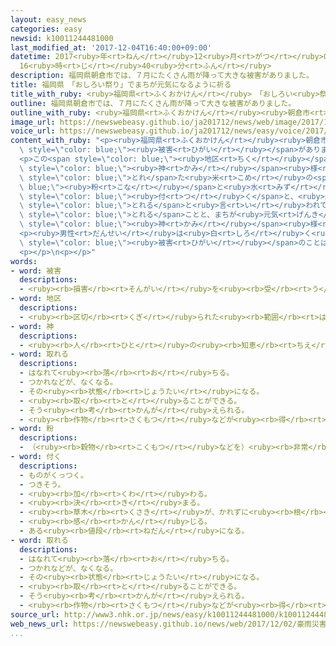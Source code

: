 ```yaml
---
layout: easy_news
categories: easy
newsid: k10011244481000
last_modified_at: '2017-12-04T16:40:00+09:00'
datetime: 2017<ruby>年<rt>ねん</rt></ruby>12<ruby>月<rt>がつ</rt></ruby>04<ruby>日<rt>にち</rt></ruby>
  16<ruby>時<rt>じ</rt></ruby>40<ruby>分<rt>ふん</rt></ruby>
description: 福岡県朝倉市では、７月にたくさん雨が降って大きな被害がありました。
title: 福岡県　「おしろい祭り」でまちが元気になるように祈る
title_with_ruby: <ruby>福岡県<rt>ふくおかけん</rt></ruby>　「おしろい<ruby>祭<rt>まつ</rt></ruby>り」でまちが<ruby>元気<rt>げんき</rt></ruby>になるように<ruby>祈<rt>いの</rt></ruby>る
outline: 福岡県朝倉市では、７月にたくさん雨が降って大きな被害がありました。
outline_with_ruby: <ruby>福岡県<rt>ふくおかけん</rt></ruby><ruby>朝倉市<rt>あさくらし</rt></ruby>では、７<ruby>月<rt>がつ</rt></ruby>にたくさん<ruby>雨<rt>あめ</rt></ruby>が<ruby>降<rt>ふ</rt></ruby>って<ruby>大<rt>おお</rt></ruby>きな<ruby>被害<rt>ひがい</rt></ruby>がありました。
image_url: https://newswebeasy.github.io/ja201712/news/web/image/2017/12/02/K10011244481_1712021917_1712021920_01_02.jpg
voice_url: https://newswebeasy.github.io/ja201712/news/easy/voice/2017/12/04/k10011244481000.mp3
content_with_ruby: "<p><ruby>福岡県<rt>ふくおかけん</rt></ruby><ruby>朝倉市<rt>あさくらし</rt></ruby>では、７<ruby>月<rt>がつ</rt></ruby>にたくさん<ruby>雨<rt>あめ</rt></ruby>が<ruby>降<rt>ふ</rt></ruby>って<ruby>大<rt>おお</rt></ruby>きな<span\
  \ style=\"color: blue;\"><ruby>被害<rt>ひがい</rt></ruby></span>がありました。<ruby>杷木大山地区<rt>はきおおやまちく</rt></ruby>では１６の<ruby>家<rt>いえ</rt></ruby>が<ruby>壊<rt>こわ</rt></ruby>れて、<ruby>今<rt>いま</rt></ruby>も６つの<ruby>家庭<rt>かてい</rt></ruby>が<ruby>別<rt>べつ</rt></ruby>の<ruby>場所<rt>ばしょ</rt></ruby>に<ruby>引<rt>ひ</rt></ruby>っ<ruby>越<rt>こ</rt></ruby>して<ruby>生活<rt>せいかつ</rt></ruby>しています。</p>\n\
  <p>この<span style=\"color: blue;\"><ruby>地区<rt>ちく</rt></ruby></span>には、<ruby>女性<rt>じょせい</rt></ruby>の<span\
  \ style=\"color: blue;\"><ruby>神<rt>かみ</rt></ruby></span><ruby>様<rt>さま</rt></ruby>がいる<ruby>神社<rt>じんじゃ</rt></ruby>があって、<ruby>毎年<rt>まいとし</rt></ruby>１２<ruby>月<rt>がつ</rt></ruby><ruby>２日<rt>ふつか</rt></ruby>に「おしろい<ruby>祭<rt>まつ</rt></ruby>り」というお<ruby>祭<rt>まつ</rt></ruby>りを<ruby>行<rt>おこな</rt></ruby>っています。<ruby>今年<rt>ことし</rt></ruby><span\
  \ style=\"color: blue;\">とれ</span>た<ruby>米<rt>こめ</rt></ruby>の<span style=\"color:\
  \ blue;\"><ruby>粉<rt>こな</rt></ruby></span>と<ruby>水<rt>みず</rt></ruby>で<ruby>作<rt>つく</rt></ruby>った「おしろい」を<ruby>顔<rt>かお</rt></ruby>に<ruby>塗<rt>ぬ</rt></ruby>ります。おしろいが<ruby>顔<rt>かお</rt></ruby>にきれいに<span\
  \ style=\"color: blue;\"><ruby>付<rt>つ</rt></ruby>く</span>と、<ruby>来年<rt>らいねん</rt></ruby>は<ruby>米<rt>こめ</rt></ruby>がたくさん<span\
  \ style=\"color: blue;\">とれる</span>と<ruby>言<rt>い</rt></ruby>われています。</p>\n<p><ruby>今年<rt>ことし</rt></ruby>は、<ruby>別<rt>べつ</rt></ruby>の<ruby>場所<rt>ばしょ</rt></ruby>で<ruby>生活<rt>せいかつ</rt></ruby>している<ruby>人<rt>ひと</rt></ruby>も<ruby>来<rt>き</rt></ruby>て、５０<ruby>人<rt>にん</rt></ruby>ぐらいが<ruby>集<rt>あつ</rt></ruby>まりました。そして、<ruby>米<rt>こめ</rt></ruby>がたくさん<span\
  \ style=\"color: blue;\">とれる</span>ことと、まちが<ruby>元気<rt>げんき</rt></ruby>になることを<span\
  \ style=\"color: blue;\"><ruby>神<rt>かみ</rt></ruby></span><ruby>様<rt>さま</rt></ruby>に<ruby>祈<rt>いの</rt></ruby>りました。</p>\n\
  <p><ruby>男性<rt>だんせい</rt></ruby>は<ruby>白<rt>しろ</rt></ruby>く<ruby>塗<rt>ぬ</rt></ruby>った<ruby>顔<rt>かお</rt></ruby>で「<span\
  \ style=\"color: blue;\"><ruby>被害<rt>ひがい</rt></ruby></span>のことは<ruby>少<rt>すこ</rt></ruby>しの<ruby>間<rt>あいだ</rt></ruby><ruby>忘<rt>わす</rt></ruby>れることができました。これからは<ruby>笑<rt>わら</rt></ruby>っていこうと<ruby>思<rt>おも</rt></ruby>います」と<ruby>話<rt>はな</rt></ruby>していました。</p>\n\
  <p></p>\n<p></p>"
words:
- word: 被害
  descriptions:
  - <ruby><rb>損害</rb><rt>そんがい</rt></ruby>を<ruby><rb>受</rb><rt>う</rt></ruby>けること。また、<ruby><rb>受</rb><rt>う</rt></ruby>けた<ruby><rb>害</rb><rt>がい</rt></ruby>。
- word: 地区
  descriptions:
  - <ruby><rb>区切</rb><rt>くぎ</rt></ruby>られた<ruby><rb>範囲</rb><rt>はんい</rt></ruby>の<ruby><rb>土地</rb><rt>とち</rt></ruby>。
- word: 神
  descriptions:
  - <ruby><rb>人</rb><rt>ひと</rt></ruby>の<ruby><rb>知恵</rb><rt>ちえ</rt></ruby>では<ruby><rb>考</rb><rt>かんが</rt></ruby>えられない、ふしぎな<ruby><rb>力</rb><rt>ちから</rt></ruby>を<ruby><rb>持</rb><rt>も</rt></ruby>つと<ruby><rb>信</rb><rt>しん</rt></ruby>じられているもの。
- word: 取れる
  descriptions:
  - はなれて<ruby><rb>落</rb><rt>お</rt></ruby>ちる。
  - つかれなどが、なくなる。
  - その<ruby><rb>状態</rb><rt>じょうたい</rt></ruby>になる。
  - <ruby><rb>取</rb><rt>と</rt></ruby>ることができる。
  - そう<ruby><rb>考</rb><rt>かんが</rt></ruby>えられる。
  - <ruby><rb>作物</rb><rt>さくもつ</rt></ruby>などが<ruby><rb>得</rb><rt>え</rt></ruby>られる。
- word: 粉
  descriptions:
  - （<ruby><rb>穀物</rb><rt>こくもつ</rt></ruby>などを）<ruby><rb>非常</rb><rt>ひじょう</rt></ruby>に<ruby><rb>細</rb><rt>こま</rt></ruby>かにくだいたもの。<ruby><rb>粉末</rb><rt>ふんまつ</rt></ruby>。
- word: 付く
  descriptions:
  - ものがくっつく。
  - つきそう。
  - <ruby><rb>加</rb><rt>くわ</rt></ruby>わる。
  - <ruby><rb>決</rb><rt>き</rt></ruby>まる。
  - <ruby><rb>草木</rb><rt>くさき</rt></ruby>が、かれずに<ruby><rb>根</rb><rt>ね</rt></ruby>をおろす。
  - <ruby><rb>感</rb><rt>かん</rt></ruby>じる。
  - ある<ruby><rb>値段</rb><rt>ねだん</rt></ruby>になる。
- word: 取れる
  descriptions:
  - はなれて<ruby><rb>落</rb><rt>お</rt></ruby>ちる。
  - つかれなどが、なくなる。
  - その<ruby><rb>状態</rb><rt>じょうたい</rt></ruby>になる。
  - <ruby><rb>取</rb><rt>と</rt></ruby>ることができる。
  - そう<ruby><rb>考</rb><rt>かんが</rt></ruby>えられる。
  - <ruby><rb>作物</rb><rt>さくもつ</rt></ruby>などが<ruby><rb>得</rb><rt>え</rt></ruby>られる。
source_url: http://www3.nhk.or.jp/news/easy/k10011244481000/k10011244481000.html
web_news_url: https://newswebeasy.github.io/news/web/2017/12/02/豪雨災害からの復興願いおしろい祭り-福岡-朝倉
...
```

